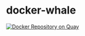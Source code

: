 # docker-whale

[![Docker Repository on Quay](https://quay.io/repository/nedhanks/docker-whale/status "Docker Repository on Quay")](https://quay.io/repository/nedhanks/docker-whale)
